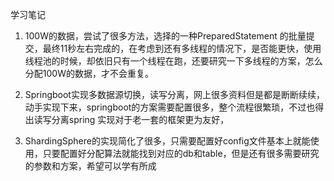 学习笔记

1. 100W的数据，尝试了很多方法，选择的一种PreparedStatement 的批量提交，最终11秒左右完成的，在考虑到还有多线程的情况下，是否能更快，使用线程池的时候，却依旧只有一个线程在跑，还要研究一下多线程的方案，怎么分配100W的数据，才不会重复。<br/>

   [100W]: https://github.com/EncinLi/JAVA-01/tree/main/Week_07/sqlbatchinsertdemo/src/main/java/encin/batchinsertdemo/SqlBatchInsertDemo.java

   

2. Springboot实现多数据源切换，读写分离，网上很多资料但是都是断断续续，动手实现下来，springboot的方案需要配置很多，整个流程很繁琐，不过也得出读写分离spring 实现对于老一套的框架更为友好，<br/>

   [1.0]: https://github.com/EncinLi/JAVA-01/tree/main/Week_07/datasource/switchdemo/src/main/java/encin/datasource/switchdemo/SwitchdemoApplication.java

   

3. ShardingSphere的实现简化了很多，只需要配置好config文件基本上就能使用，只要配置好分配算法就能找到对应的db和table，但是还有很多需要研究的参数和方案，希望可以学有所成<br/>

   [2.0]: https://github.com/EncinLi/JAVA-01/tree/main/Week_07/ss/shardingspheredemo/src/main/java/encin/ss/shardingspheredemo/ShardingspheredemoApplication.java

   